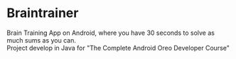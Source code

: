 # Braintrainer

Brain Training App on Android, where you have 30 seconds to solve as much sums as you can. </br>
Project develop in Java for "The Complete Android Oreo Developer Course"
